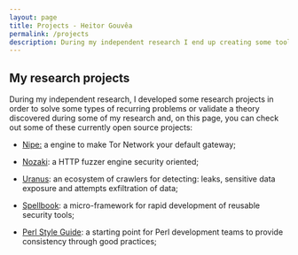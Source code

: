 ```yaml
---
layout: page
title: Projects - Heitor Gouvêa
permalink: /projects
description: During my independent research I end up creating some tools of my own to solve some problems that I believe is recurring, and on this page, you can check out some of these projects that are currently open-source
---
```


## My research projects

During my independent research, I developed some research projects in order to solve some types of recurring problems or validate a theory discovered during some of my research and, on this page, you can check out some of these currently open source projects:

* [Nipe:](/projects/nipe) a engine to make Tor Network your default gateway;

* [Nozaki](/projects/nozaki): a HTTP fuzzer engine security oriented;

* [Uranus](/projects/uranus): an ecosystem of crawlers for detecting: leaks, sensitive data exposure and attempts exfiltration of data;

* [Spellbook](/projects/spellbook): a micro-framework for rapid development of reusable security tools;

* [Perl Style Guide](/projects/perl-style-guide): a starting point for Perl development teams to provide consistency through good practices;